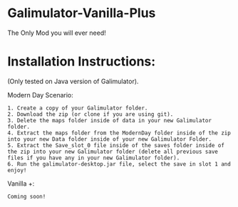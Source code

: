 # Galimulator-Vanilla-Plus
The Only Mod you will ever need!

# Installation Instructions:

(Only tested on Java version of Galimulator).

Modern Day Scenario:
```
1. Create a copy of your Galimulator folder.
2. Download the zip (or clone if you are using git).
3. Delete the maps folder inside of data in your new Galimulator folder.
4. Extract the maps folder from the ModernDay folder inside of the zip into your new Data folder inside of your new Galimulator Folder.
5. Extract the Save_slot_0 file inside of the saves folder inside of the zip into your new Galimulator folder (delete all previous save files if you have any in your new Galimulator folder).
6. Run the galimulator-desktop.jar file, select the save in slot 1 and enjoy!
```
Vanilla +:
```
Coming soon!
```
